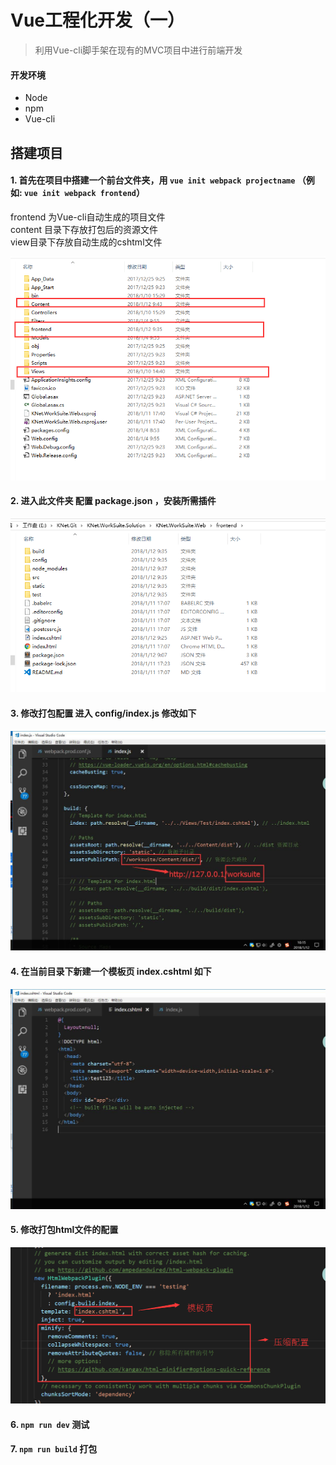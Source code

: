 # Vue工程化开发（一）



> 利用Vue-cli脚手架在现有的MVC项目中进行前端开发

#### 开发环境
- Node
- npm
- Vue-cli


## 搭建项目

#### 1. 首先在项目中搭建一个前台文件夹，用 `vue init webpack projectname` （例如: `vue init webpack frontend`） 

frontend 为Vue-cli自动生成的项目文件  
content 目录下存放打包后的资源文件  
view目录下存放自动生成的cshtml文件  

![](https://raw.githubusercontent.com/Yangfan2016/PicBed/master/Blog/webpack-vue-cli-004.png) 
  
  
#### 2. 进入此文件夹   配置 package.json ，安装所需插件  

![](https://raw.githubusercontent.com/Yangfan2016/PicBed/master/Blog/webpack-vue-cli-005.png) 


#### 3. 修改打包配置   进入 config/index.js     修改如下  

![](https://raw.githubusercontent.com/Yangfan2016/PicBed/master/Blog/webpack-vue-cli-001.jpg)

#### 4. 在当前目录下新建一个模板页 index.cshtml  如下

![](https://raw.githubusercontent.com/Yangfan2016/PicBed/master/Blog/webpack-vue-cli-002.jpg)  

#### 5. 修改打包html文件的配置  

![](https://raw.githubusercontent.com/Yangfan2016/PicBed/master/Blog/webpack-vue-cli-003.png) 

#### 6. `npm run dev`  测试  

#### 7. `npm run build` 打包  



 
 


